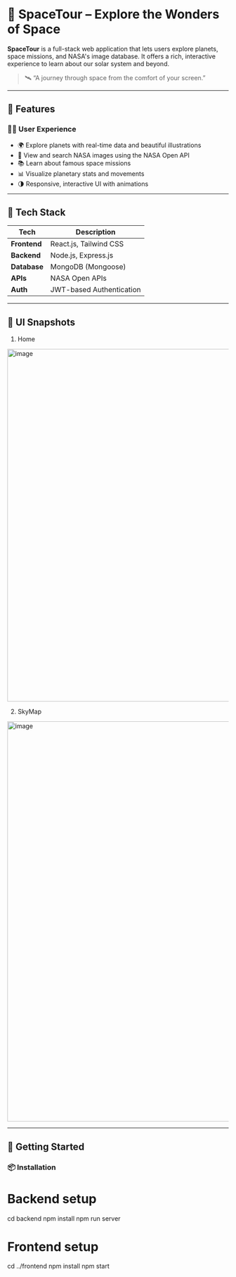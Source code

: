 # 🚀 SpaceTour – Explore the Wonders of Space

**SpaceTour** is a full-stack web application that lets users explore planets, space missions, and NASA's image database. It offers a rich, interactive experience to learn about our solar system and beyond.

> 🛰️ “A journey through space from the comfort of your screen.”

---

## 🌌 Features

### 👩‍🚀 User Experience
- 🌍 Explore planets with real-time data and beautiful illustrations
- 📸 View and search NASA images using the NASA Open API
- 📚 Learn about famous space missions
- 📊 Visualize planetary stats and movements
- 🌗 Responsive, interactive UI with animations
---

## 🧰 Tech Stack

| Tech         | Description                             |
|--------------|-----------------------------------------|
| **Frontend** | React.js, Tailwind CSS   |
| **Backend**  | Node.js, Express.js                     |
| **Database** | MongoDB (Mongoose)                      |
| **APIs**     | NASA Open APIs                          |
| **Auth**     | JWT-based Authentication                |               |

---

## 📸 UI Snapshots
1. Home 
<img width="1643" height="802" alt="image" src="https://github.com/user-attachments/assets/6752ddfb-e2c6-4a8c-a526-eef76c92ead9" />

2. SkyMap

<img width="1867" height="910" alt="image" src="https://github.com/user-attachments/assets/c0b6db12-d4e3-4921-86e2-0219e40ecc8f" />


---

## 🚀 Getting Started

### 📦 Installation
# Backend setup
cd backend
npm install
npm run server

# Frontend setup
cd ../frontend
npm install
npm start
